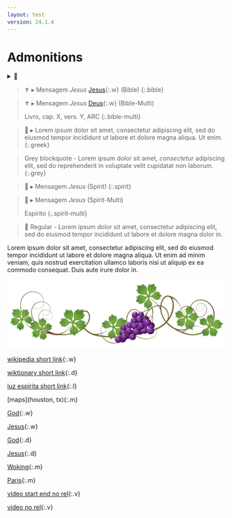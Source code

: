 ```yaml
---
layout: test
version: 24.1.4
---
```


<button id="install" hidden>Install</button>

# Admonitions

<details class="links"><summary><span class="emoji">🔗</span></summary><br>
<span class="emoji">🏷️</span> Allan Kardec, assistência espiritual a <a href="#allan-kardec">↩️</a><br>
<span class="emoji">🏷️</span> Allan Kardec, conselhos a <a href="#allan-kardec">↩️</a><br>
</details>

> <span class="emoji">✝️</span> ▸ Mensagem *Jesus* [Jesus](Jesus){:.w}  (Bible)
{:.bible}

> <span class="emoji">✝️</span> ▸ Mensagem *Jesus* [Deus](Deus){:.w}  (Bible-Multi)
>
> Livro, cap. X, vers. Y, ARC
{:.bible-multi}

> <span class="emoji">🏺</span> ▸ Lorem ipsum dolor sit amet, consectetur adipiscing elit, sed do eiusmod tempor incididunt ut labore et dolore magna aliqua. Ut enim.
{:.greek}

> Grey blockquote - Lorem ipsum dolor sit amet, *consectetur* adipiscing elit, sed do reprehenderit in voluptate velit cupidatat non laborum.
{:.grey}

> <span class="emoji">👻</span> ▸ Mensagem *Jesus* (Spirit)
{:.spirit}

> <span class="emoji">👻</span> ▸ Mensagem *Jesus* (Spirit-Multi)
>
> Espírito
{:.spirit-multi}

> <span class="emoji">👻</span> Regular - Lorem ipsum dolor sit amet, consectetur adipiscing elit, sed do eiusmod tempor incididunt ut labore et dolore magna dolor in.

Lorem ipsum dolor sit amet, consectetur adipiscing elit, sed do eiusmod tempor incididunt ut labore et dolore magna aliqua. Ut enim ad minim veniam, quis nostrud exercitation ullamco laboris nisi ut aliquip ex ea commodo consequat. Duis aute irure dolor in.

<img src="./images/vine.png">

[wikipedia short link](Deus){:.w}

[wiktionary short link](Deus){:.d}

[luz espírita short link](Deus){:.l}

[maps](houston, tx){:.m}

[God](God){:.w}

[Jesus](Jesus){:.w}

[God](God){:.d}

[Jesus](Jesus){:.d}

[Woking](woking,%20uk){:.m}

[Paris](paris,%20fr){:.m}

[video start end no rel](PKtnafFtfEo?&start=15&end=18&rel=0){:.v}

[video no rel](PKtnafFtfEo?&rel=0){:.v}

